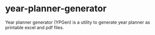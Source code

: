 # year-planner-generator
Year planner generator (YPGen) is a utility to generate year planner as printable excel and pdf files.
